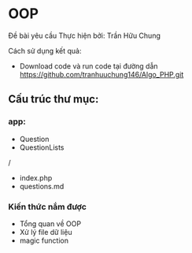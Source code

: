 # OOP

Đề bài yêu cầu Thực hiện bởi: Trần Hữu Chung

Cách sử dụng kết quả:

- Download code và run code tại đường dẫn https://github.com/tranhuuchung146/Algo_PHP.git
## Cấu trúc thư mục:

### app:

- Question
- QuestionLists

/

- index.php
- questions.md
### Kiến thức nắm được

- Tổng quan về OOP
- Xử lý file dữ liệu
- magic function

